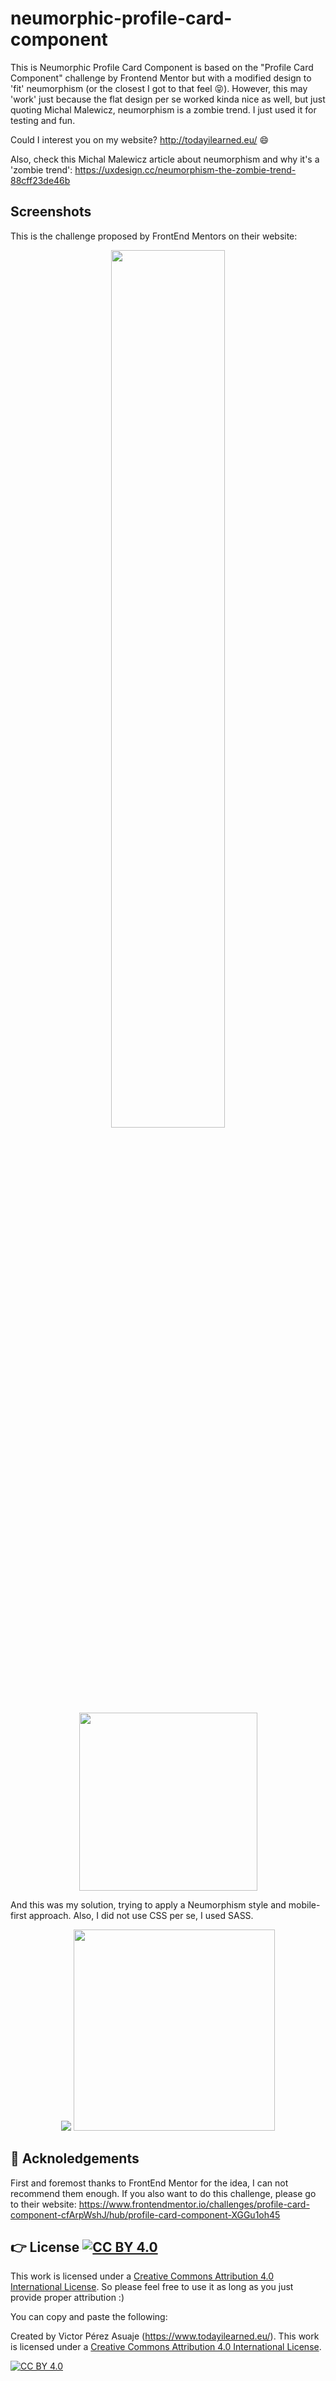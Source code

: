 # neumorphic-profile-card-component

This is Neumorphic Profile Card Component is based on the "Profile Card Component" challenge by Frontend Mentor but with a modified design to 'fit' neumorphism (or the closest I got to that feel 😝). However, this may 'work' just because the flat design per se worked kinda nice as well, but just quoting Michal Malewicz, neumorphism is a zombie trend. I just used it for testing and fun.

Could I interest you on my website? http://todayilearned.eu/ 😄

Also, check this Michal Malewicz article about neumorphism and why it's a 'zombie trend': https://uxdesign.cc/neumorphism-the-zombie-trend-88cff23de46b

## Screenshots

This is the challenge proposed by FrontEnd Mentors on their website:

<p align="center">
  <img src="https://user-images.githubusercontent.com/65077544/106319478-ca500380-6271-11eb-9a92-91aa59b01708.jpg" width="60%">
  <img src="https://user-images.githubusercontent.com/65077544/106319480-cb813080-6271-11eb-9405-33ff0a334205.jpg" height="285px">
</p>

And this was my solution, trying to apply a Neumorphism style and mobile-first approach. Also, I did not use CSS per se, I used SASS.

<p align="center">
  <img src="https://user-images.githubusercontent.com/65077544/106319496-d20fa800-6271-11eb-8718-fd56bbce516b.gif">
  <img src="https://user-images.githubusercontent.com/65077544/106319491-d20fa800-6271-11eb-8219-dd3de7454b7a.png" height="322px">
</p>

## 🤘 Acknoledgements

First and foremost thanks to FrontEnd Mentor for the idea, I can not recommend them enough. If you also want to do this challenge, please go to their website: https://www.frontendmentor.io/challenges/profile-card-component-cfArpWshJ/hub/profile-card-component-XGGu1oh45

## 👉 License [![CC BY 4.0][cc-by-shield]][cc-by]

This work is licensed under a
[Creative Commons Attribution 4.0 International License][cc-by]. So please feel free to use it as long as you just provide proper attribution :)

You can copy and paste the following:

Created by Victor Pérez Asuaje (https://www.todayilearned.eu/). This work is licensed under a
[Creative Commons Attribution 4.0 International License][cc-by]. 

[![CC BY 4.0][cc-by-image]][cc-by]

[cc-by]: http://creativecommons.org/licenses/by/4.0/
[cc-by-image]: https://i.creativecommons.org/l/by/4.0/88x31.png
[cc-by-shield]: https://img.shields.io/badge/License-CC%20BY%204.0-lightgrey.svg
